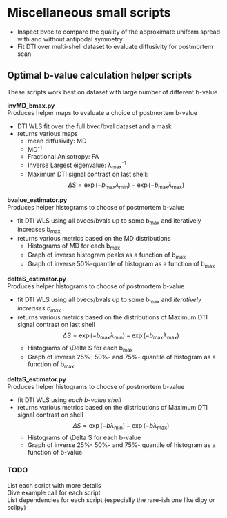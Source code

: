 # Miscellaneous small scripts

- Inspect bvec to compare the quality of the approximate uniform spread with and without antipodal symmetry  
- Fit DTI over multi-shell dataset to evaluate diffusivity for postmortem scan  

## Optimal b-value calculation helper scripts
These scripts work best on dataset with large number of different b-value  

**invMD_bmax.py**  
Produces helper maps to evaluate a choice of postmortem b-value  

- DTI WLS fit over the full bvec/bval dataset and a mask  
- returns various maps  
    - mean diffusivity: MD
    - MD<sup>-1</sup>
    - Fractional Anisotropy: FA
    - Inverse Largest eigenvalue: &lambda;<sub>max</sub><sup>-1</sup>
    - Maximum DTI signal contrast on last shell: 
    $$\Delta S = \exp(-b_{\max}\lambda_{\min}) - \exp(-b_{\max}\lambda_{\max})$$


**bvalue_estimator.py**  
Produces helper histograms to choose of postmortem b-value  

- fit DTI WLS using all bvecs/bvals up to some b<sub>max</sub> and iteratively increases b<sub>max</sub>
- returns various metrics based on the MD distributions  
    -  Histograms of MD for each b<sub>max</sub>  
    -  Graph of inverse histogram peaks as a function of b<sub>max</sub>  
    -  Graph of inverse 50%-quantile of histogram as a function of b<sub>max</sub>  


**deltaS_estimator.py**  
Produces helper histograms to choose of postmortem b-value  

- fit DTI WLS using all bvecs/bvals up to some b<sub>max</sub> and *iteratively increases b<sub>max</sub>*
- returns various metrics based on the distributions of Maximum DTI signal contrast on last shell 
$$\Delta S = \exp(-b_{\max}\lambda_{\min}) - \exp(-b_{\max}\lambda_{\max})$$  
    -  Histograms of \Delta S for each b<sub>max</sub>  
    -  Graph of inverse 25%- 50%- and 75%- quantile of histogram as a function of b<sub>max</sub>  

**deltaS_estimator.py**  
Produces helper histograms to choose of postmortem b-value  

- fit DTI WLS using *each b-value shell*
- returns various metrics based on the distributions of Maximum DTI signal contrast on shell 
$$\Delta S = \exp(-b\lambda_{\min}) - \exp(-b\lambda_{\max})$$  
    -  Histograms of \Delta S for each b-value  
    -  Graph of inverse 25%- 50%- and 75%- quantile of histogram as a function of b-value  






### TODO  
List each script with more details  
Give example call for each script  
List dependencies for each script (especially the rare-ish one like dipy or scilpy)

